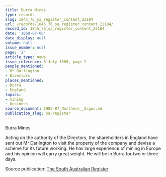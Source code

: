 ```yaml
---
title: Burra Mines
type: records
slug: 1845_76_sa_register_content_22184
url: /records/1845_76_sa_register_content_22184/
record_id: 1845_76_sa_register_content_22184
date: '1868-07-08'
date_display: null
volume: null
issue_number: null
page: '2'
article_type: news
issue_reference: 8 July 1868, page 2
people_mentioned:
- Mr Darlington
- Directors
places_mentioned:
- Burra
- England
topics:
- mining
- business
source_document: 1985-87_Northern__Argus.md
publication_slug: sa-register
---
```


Burra Mines

Acting on the authority of the Directors, the shareholders in England have sent out Mr Darlington to visit the property of the company and devise a scheme for its future working.  He has large experience of mining in Europe and his opinion will carry great weight.  He will be in Burra for two or three days.

Source publication: [The South Australian Register](/publications/sa-register/)
